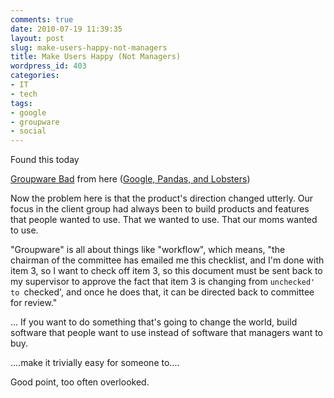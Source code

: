 ```yaml
---
comments: true
date: 2010-07-19 11:39:35
layout: post
slug: make-users-happy-not-managers
title: Make Users Happy (Not Managers)
wordpress_id: 403
categories:
- IT
- tech
tags:
- google
- groupware
- social
---
```


Found this today

[Groupware Bad](http://www.jwz.org/doc/groupware.html)
from here ([Google, Pandas, and Lobsters](http://ifindkarma.posterous.com/pandas-and-lobsters-why-google-cannot-build-s))


> 
Now the problem here is that the product's direction changed utterly. Our focus in the client group had always been to build products and features that people wanted to use. That we wanted to use. That our moms wanted to use.

"Groupware" is all about things like "workflow", which means, "the chairman of the committee has emailed me this checklist, and I'm done with item 3, so I want to check off item 3, so this document must be sent back to my supervisor to approve the fact that item 3 is changing from `unchecked' to `checked', and once he does that, it can be directed back to committee for review."

...
If you want to do something that's going to change the world, build software that people want to use instead of software that managers want to buy.

....make it trivially easy for someone to....




Good point, too often overlooked.
